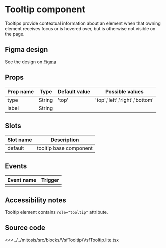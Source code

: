 # Tooltip component

Tooltips provide contextual information about an element when that owning element receives focus or is hovered over, but is otherwise not visible on the page.

## Figma design

See the design on [Figma](https://www.figma.com/file/CWOkbpne0tDpSenT4ZEUTQ/%F0%9F%9B%A0-SFUI-2.0-%7C-Development?node-id=10452%3A3575)

## Props

| Prop name   | Type    | Default value | Possible values                        |
| ----------- | ------- | ------------- | -------------------------------------- |
| type        | String  | 'top'         | 'top','left','right','bottom'          |
| label       | String  |               |                                        |

## Slots

| Slot name |            Description            |
| --------- | :-------------------------------: |
| default   |     tooltip base component        |

## Events

| Event name |            Trigger             |
| ---------- | :----------------------------: |
|            |                                |

## Accessibility notes

Tooltip element contains `role="tooltip"` attribute.

## Source code

<<<../../mitosis/src/blocks/VsfTooltip/VsfTooltip.lite.tsx

